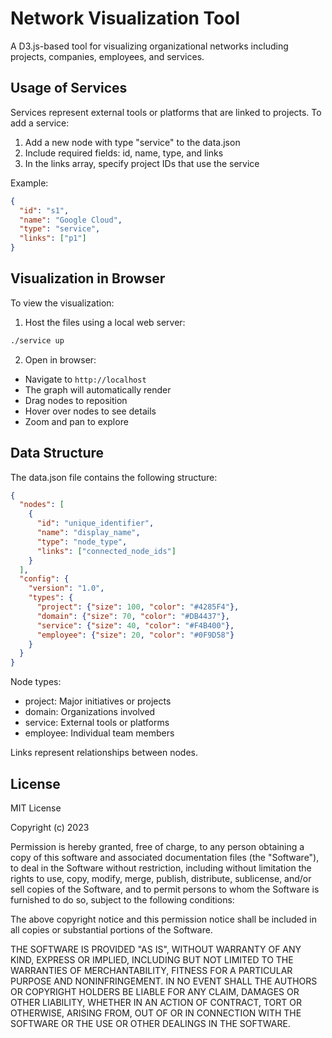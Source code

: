 # Network Visualization Tool

A D3.js-based tool for visualizing organizational networks including projects, companies, employees, and services.

## Usage of Services

Services represent external tools or platforms that are linked to projects. To add a service:

1. Add a new node with type "service" to the data.json
2. Include required fields: id, name, type, and links
3. In the links array, specify project IDs that use the service

Example:
```json
{
  "id": "s1",
  "name": "Google Cloud",
  "type": "service",
  "links": ["p1"]
}
```

## Visualization in Browser

To view the visualization:

1. Host the files using a local web server:
```bash
./service up
```

2. Open in browser:
- Navigate to `http://localhost`
- The graph will automatically render
- Drag nodes to reposition
- Hover over nodes to see details
- Zoom and pan to explore

## Data Structure

The data.json file contains the following structure:

```json
{
  "nodes": [
    {
      "id": "unique_identifier",
      "name": "display_name",
      "type": "node_type",
      "links": ["connected_node_ids"]
    }
  ],
  "config": {
    "version": "1.0",
    "types": {
      "project": {"size": 100, "color": "#4285F4"},
      "domain": {"size": 70, "color": "#DB4437"},
      "service": {"size": 40, "color": "#F4B400"},
      "employee": {"size": 20, "color": "#0F9D58"}
    }
  }
}
```

Node types:
- project: Major initiatives or projects
- domain: Organizations involved
- service: External tools or platforms
- employee: Individual team members

Links represent relationships between nodes.

## License

MIT License

Copyright (c) 2023

Permission is hereby granted, free of charge, to any person obtaining a copy
of this software and associated documentation files (the "Software"), to deal
in the Software without restriction, including without limitation the rights
to use, copy, modify, merge, publish, distribute, sublicense, and/or sell
copies of the Software, and to permit persons to whom the Software is
furnished to do so, subject to the following conditions:

The above copyright notice and this permission notice shall be included in all
copies or substantial portions of the Software.

THE SOFTWARE IS PROVIDED "AS IS", WITHOUT WARRANTY OF ANY KIND, EXPRESS OR
IMPLIED, INCLUDING BUT NOT LIMITED TO THE WARRANTIES OF MERCHANTABILITY,
FITNESS FOR A PARTICULAR PURPOSE AND NONINFRINGEMENT. IN NO EVENT SHALL THE
AUTHORS OR COPYRIGHT HOLDERS BE LIABLE FOR ANY CLAIM, DAMAGES OR OTHER
LIABILITY, WHETHER IN AN ACTION OF CONTRACT, TORT OR OTHERWISE, ARISING FROM,
OUT OF OR IN CONNECTION WITH THE SOFTWARE OR THE USE OR OTHER DEALINGS IN THE
SOFTWARE.